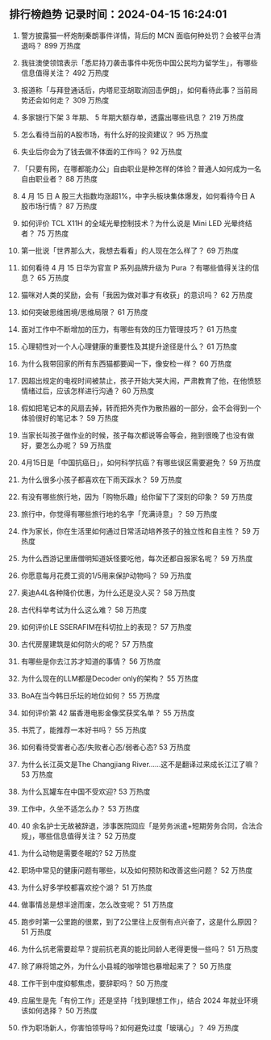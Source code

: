 
## 排行榜趋势 记录时间：2024-04-15 16:24:01
  
  1. 警方披露猫一杯炮制秦朗事件详情，背后的 MCN 面临何种处罚？会被平台清退吗？ 899 万热度
    
  2. 我驻澳使领馆表示「悉尼持刀袭击事件中死伤中国公民均为留学生」，有哪些信息值得关注？ 492 万热度
    
  3. 报道称「与拜登通话后，内塔尼亚胡取消回击伊朗」，如何看待此事？当前局势还会如何走？ 309 万热度
    
  4. 多家银行下架 3 年期、 5 年期大额存单，透露出哪些讯息？ 219 万热度
    
  5. 怎么看待当前的A股市场，有什么好的投资建议？ 95 万热度
    
  6. 失业后你会为了钱去做不体面的工作吗？ 92 万热度
    
  7. 「只要有网，在哪都能办公」自由职业是种怎样的体验？普通人如何成为一名自由职业者？ 88 万热度
    
  8. 4 月 15 日 A 股三大指数均涨超1%，中字头板块集体爆发，如何看待今日 A 股市场行情？ 87 万热度
    
  9. 如何评价 TCL X11H 的全域光晕控制技术？为什么说是 Mini LED 光晕终结者？ 75 万热度
    
  10. 第一批说「世界那么大，我想去看看」的人现在怎么样了？ 69 万热度
    
  11. 如何看待 4 月 15 日华为官宣 P 系列品牌升级为 Pura ？有哪些值得关注的信息？ 65 万热度
    
  12. 猫咪对人类的奖励，会有「我因为做对事才有收获」的意识吗？ 62 万热度
    
  13. 如何突破思维困境/思维局限？ 61 万热度
    
  14. 面对工作中不断增加的压力，有哪些有效的压力管理技巧？ 61 万热度
    
  15. 心理韧性对一个人心理健康的重要性及其提升途径是什么？ 61 万热度
    
  16. 为什么我带回家的所有东西猫都要闻一下，像安检一样？ 60 万热度
    
  17. 因超出规定的电视时间被禁止，孩子开始大哭大闹，严肃教育了他，在他愤怒情绪过后，应该怎样进行沟通？ 60 万热度
    
  18. 假如把笔记本的风扇去掉，转而把外壳作为散热器的一部分，会不会得到一个体验很好的笔记本？ 59 万热度
    
  19. 当家长叫孩子做作业的时候，孩子每次都说等会等会，拖到很晚了也没有做好，要怎么办呢？ 59 万热度
    
  20. 4月15日是「中国抗癌日」，如何科学抗癌？有哪些误区需要避免？ 59 万热度
    
  21. 为什么很多小孩子都喜欢在下雨天踩水？ 59 万热度
    
  22. 有没有哪些旅行地，因为「购物乐趣」给你留下了深刻的印象？ 59 万热度
    
  23. 旅行中，你觉得有哪些旅行地的名字「充满诗意」？ 59 万热度
    
  24. 作为家长，你在生活里如何通过日常活动培养孩子的独立性和自主性？ 59 万热度
    
  25. 为什么西游记里唐僧明知道妖怪要吃他，每次还都自报家名呢？ 59 万热度
    
  26. 你愿意每月花费工资的1/5用来保护动物吗？ 59 万热度
    
  27. 奥迪A4L各种降价优惠，为什么还是没人买？ 58 万热度
    
  28. 古代科举考试为什么这么难？ 58 万热度
    
  29. 如何评价LE SSERAFIM在科切拉上的表现？ 57 万热度
    
  30. 古代房屋建筑是如何防火的呢？ 57 万热度
    
  31. 有哪些是你去江苏才知道的事情？ 56 万热度
    
  32. 为什么现在的LLM都是Decoder only的架构？ 55 万热度
    
  33. BoA在当今韩日乐坛的地位如何？ 55 万热度
    
  34. 如何评价第 42 届香港电影金像奖获奖名单？ 55 万热度
    
  35. 书荒了，能推荐一本好书吗？ 55 万热度
    
  36. 如何看待受害者心态/失败者心态/弱者心态? 53 万热度
    
  37. 为什么长江英文是The Changjiang River……这不是翻译过来成长江江了嘛？ 53 万热度
    
  38. 为什么瓦罐车在中国不受欢迎? 53 万热度
    
  39. 工作中，久坐不适怎么办？ 53 万热度
    
  40. 40 余名护士无故被辞退，涉事医院回应「是劳务派遣+短期劳务合同，合法合规」，哪些信息值得关注？ 52 万热度
    
  41. 为什么动物是需要冬眠的? 52 万热度
    
  42. 职场中常见的健康问题有哪些，以及如何预防和改善这些问题？ 52 万热度
    
  43. 为什么好多学校都喜欢挖个湖？ 51 万热度
    
  44. 做事情总是想半途而废，怎么改变呢？ 51 万热度
    
  45. 跑步时第一公里跑的很累，到了2公里往上反倒有点兴奋了，这是什么原因？ 51 万热度
    
  46. 为什么抗老需要趁早？提前抗老真的能比同龄人老得更慢一些吗？ 51 万热度
    
  47. 除了麻将馆之外，为什么小县城的咖啡馆也暴增起来了？ 50 万热度
    
  48. 工作干到中度抑郁焦虑，要辞职吗？ 50 万热度
    
  49. 应届生是先「有份工作」还是坚持「找到理想工作」，结合 2024 年就业环境该如何选择？ 50 万热度
    
  50. 作为职场新人，你害怕领导吗？如何避免过度「玻璃心」？ 49 万热度
    